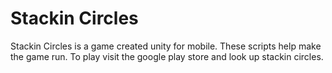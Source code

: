 # Stackin Circles
Stackin Circles is a game created unity for mobile. These scripts help make the game run. To play visit the google play store and look up stackin circles.